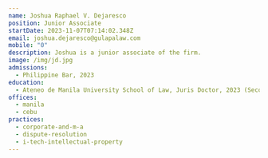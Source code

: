 ```yaml
---
name: Joshua Raphael V. Dejaresco
position: Junior Associate
startDate: 2023-11-07T07:14:02.348Z
email: joshua.dejaresco@gulapalaw.com
mobile: "0"
description: Joshua is a junior associate of the firm.
image: /img/jd.jpg
admissions:
  - Philippine Bar, 2023
education:
  - Ateneo de Manila University School of Law, Juris Doctor, 2023 (Second Honors)
offices:
  - manila
  - cebu
practices:
  - corporate-and-m-a
  - dispute-resolution
  - i-tech-intellectual-property
---
```

